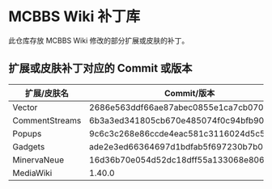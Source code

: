 # MCBBS Wiki 补丁库

此仓库存放 MCBBS Wiki 修改的部分扩展或皮肤的补丁。

## 扩展或皮肤补丁对应的 Commit 或版本
|   扩展/皮肤名  |               Commit/版本               |
| ------------ | -------------------------------------- |
|Vector        |2686e563ddf66ae87abec0855e1ca7cb0700a0f2|
|CommentStreams|6b3a3ed341805cb670e485074f0c94bfb90033bb|
|Popups        |9c6c3c268e86ccde4eac581c3116024d5c5da4ed|
|Gadgets       |ade2e3ed66364697d1bdfab5f697230b7b0cdfbc|
|MinervaNeue   |16d36b70e054d52dc18dff55a133068e806d2d17|
|MediaWiki     |1.40.0                                  |
